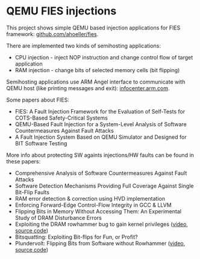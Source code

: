 # QEMU FIES injections

This project shows simple QEMU based injection applications for FIES framework: [github.com/ahoeller/fies](https://github.com/ahoeller/fies).

There are implemented two kinds of semihosting applications:
* CPU injection - inject NOP instruction and change control flow of target application
* RAM injection - change bits of selected memory cells (bit flipping)

Semihosting applications use ARM Angel interface to communicate with QEMU host (like printing messages and exit): [infocenter.arm.com](http://infocenter.arm.com/help/index.jsp?topic=/com.arm.doc.dui0471c/Bgbjhiea.html).

Some papers about FIES:
* FIES: A Fault Injection Framework for the Evaluation of Self-Tests for COTS-Based Safety-Critical Systems
* QEMU-Based Fault Injection for a System-Level Analysis of Software Countermeasures Against Fault Attacks
* A Fault Injection System Based on QEMU Simulator and Designed for BIT Software Testing

More info about protecting SW againts injections/HW faults can be found in these papers:
* Comprehensive Analysis of Software Countermeasures Against Fault Attacks
* Software Detection Mechanisms Providing Full Coverage Against Single Bit-Flip Faults
* RAM error detection & correction using HVD implementation
* Enforcing Forward-Edge Control-Flow Integrity in GCC & LLVM
* Flipping Bits in Memory Without Accessing Them: An Experimental Study of DRAM Disturbance Errors
* Exploiting the DRAM rowhammer bug to gain kernel privileges ([video](https://www.youtube.com/watch?v=0U7511Fb4to), [source code](https://github.com/google/rowhammer-test))
* Bitsquatting: Exploiting Bit-flips for Fun, or Profit?
* Plundervolt: Flipping Bits from Software without Rowhammer ([video](https://www.youtube.com/watch?v=zKIliM-pHFs), [source code](https://github.com/KitMurdock/plundervolt))

